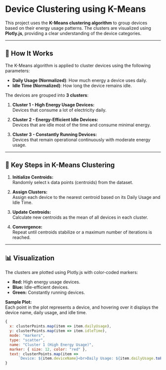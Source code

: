 # Device Clustering using K-Means

This project uses the **K-Means clustering algorithm** to group devices based on their energy usage patterns. The clusters are visualized using **Plotly.js**, providing a clear understanding of the device categories.

---

## 🔧 **How It Works**

The K-Means algorithm is applied to cluster devices using the following parameters:
- **Daily Usage (Normalized)**: How much energy a device uses daily.
- **Idle Time (Normalized)**: How long the device remains idle.

The devices are grouped into **3 clusters**:
1. **Cluster 1 - High Energy Usage Devices:**  
   Devices that consume a lot of electricity daily.
   
2. **Cluster 2 - Energy-Efficient Idle Devices:**  
   Devices that are idle most of the time and consume minimal energy.

3. **Cluster 3 - Constantly Running Devices:**  
   Devices that remain operational continuously with moderate energy usage.

---

## 🧮 **Key Steps in K-Means Clustering**

1. **Initialize Centroids:**  
   Randomly select `k` data points (centroids) from the dataset.

2. **Assign Clusters:**  
   Assign each device to the nearest centroid based on its Daily Usage and Idle Time.

3. **Update Centroids:**  
   Calculate new centroids as the mean of all devices in each cluster.

4. **Convergence:**  
   Repeat until centroids stabilize or a maximum number of iterations is reached.

---

## 📊 **Visualization**
The clusters are plotted using Plotly.js with color-coded markers:
- **Red:** High energy usage devices.
- **Blue:** Idle-efficient devices.
- **Green:** Constantly running devices.

**Sample Plot:**  
Each point in the plot represents a device, and hovering over it displays the device name, daily usage, and idle time.

```javascript
{
  x: clusterPoints.map(item => item.dailyUsage),
  y: clusterPoints.map(item => item.idleTime),
  mode: "markers",
  type: "scatter",
  name: "Cluster 1 (High Energy Usage)",
  marker: { size: 12, color: "red" },
  text: clusterPoints.map(item => 
      `Device: ${item.deviceName}<br>Daily Usage: ${item.dailyUsage.toFixed(2)}<br>Idle Time: ${item.idleTime.toFixed(2)}`)
}
